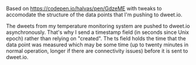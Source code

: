 
Based on https://codepen.io/halvas/pen/GdzeME
with tweaks to accomodate the structure of the data points that I'm pushing to dweet.io.

The dweets from my temperature monitoring system are pushed to dweet.io asynchronously.
That's why I send a timestamp field (in seconds since Unix epoch) rather than relying on
"created". The ts field holds the time that the data point was measured which may be 
some time (up to twenty minutes in normal operation, longer if there are connectivity issues)
before it is sent to dweet.io. 

